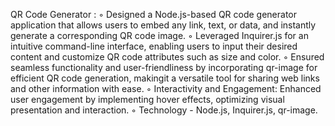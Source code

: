 QR Code Generator :
◦ Designed a Node.js-based QR code generator application that allows users to embed any link, text, or data, and instantly generate a corresponding QR code image.
◦ Leveraged Inquirer.js for an intuitive command-line interface, enabling users to input their desired content and customize QR code attributes such as size and color.
◦ Ensured seamless functionality and user-friendliness by incorporating qr-image for efficient QR code generation, makingit a versatile tool for sharing web links and other 
  information with ease.
◦ Interactivity and Engagement: Enhanced user engagement by implementing hover effects, optimizing visual presentation and interaction.
◦ Technology - Node.js, Inquirer.js, qr-image.
